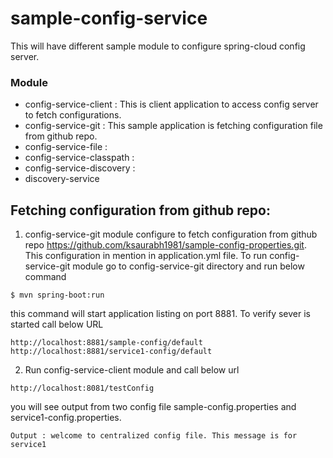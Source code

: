 # sample-config-service
This will have different sample module to configure spring-cloud config server.
### Module
* config-service-client : This is client application to access config server to fetch configurations.
* config-service-git : This sample application is fetching configuration file from github repo.
* config-service-file :
* config-service-classpath :
* config-service-discovery :
* discovery-service

## Fetching configuration from github repo:
1. config-service-git module configure to fetch configuration from github repo https://github.com/ksaurabh1981/sample-config-properties.git. This configuration in mention in application.yml file.
To run config-service-git module go to config-service-git directory and run below command
```
$ mvn spring-boot:run
```
this command will start application listing on port 8881. To verify sever is started call below URL
```
http://localhost:8881/sample-config/default
http://localhost:8881/service1-config/default
```
2. Run config-service-client module and call below url
```
http://localhost:8081/testConfig
```
you will see output from two config file sample-config.properties and service1-config.properties.
```
Output : welcome to centralized config file. This message is for service1
```
